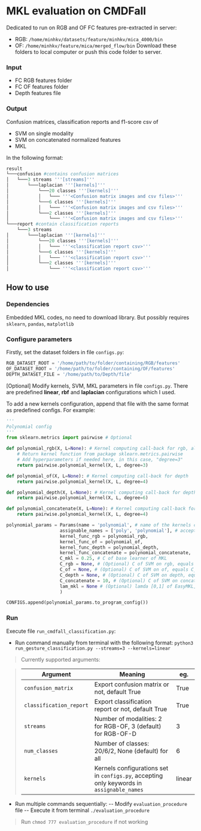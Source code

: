 # MKL evaluation on CMDFall
Dedicated to run on RGB and OF FC features pre-extracted in server:
- RGB: `/home/minhkv/datasets/feature/minhkv/mica_4000/bin`
- OF: `/home/minhkv/feature/mica/merged_flow/bin`
Download these folders to local computer or push this code folder to server.
### Input
- FC RGB features folder
- FC OF features folder
- Depth features file
### Output

Confusion matrices, classification reports and f1-score csv of
- SVM on single modality
- SVM on concatenated normalized features
- MKL

In the following format:
```python
result
└───confusion #contains confusion matrices
│	└───3 streams '''[streams]'''
│		└───laplacian '''[kernels]'''
│			└───20 classes '''[kernels]'''
│			│	└─── '''<Confusion matrix images and csv files>'''
│			└───6 classes '''[kernels]'''
│			│	└─── '''<Confusion matrix images and csv files>'''
│			└───2 classes '''[kernels]'''
│				└─── '''<Confusion matrix images and csv files>'''
└───report #contain classification reports
	└───3 streams
│		└───laplacian '''[kernels]'''
│			└───20 classes '''[kernels]'''
│			│	└─── '''<classification report csv>'''
│			└───6 classes '''[kernels]'''
│			│	└─── '''<classification report csv>'''
│			└───2 classes '''[kernels]'''
│				└─── '''<classification report csv>'''
```
## How to use
### Dependencies
Embedded MKL codes, no need to download library. But possibly requires `sklearn`, `pandas`, `matplotlib`
### Configure parameters
Firstly, set the dataset folders in file `configs.py`:
```python
RGB_DATASET_ROOT = '/home/path/to/folder/containing/RGB/features'
OF_DATASET_ROOT = '/home/path/to/folder/containing/OF/features'
DEPTH_DATASET_FILE = '/home/path/to/Depth/file'
```
[Optional] Modify kernels, SVM, MKL parameters in file `configs.py`. There are predefined **linear**, **rbf** and **laplacian** configurations which I used.

To add a new kernels configuration, append that file with the same format as predefined configs. For example:
```python
'''
Polynomial config
'''
from sklearn.metrics import pairwise # Optional

def polynomial_rgb(X, L=None): # Kernel computing call-back for rgb, always with these input params
	# Return kernel function from package sklearn.metrics.pairwise
	# Add hyperparameters if needed here, in this case, "degree=3"
	return pairwise.polynomial_kernel(X, L, degree=3)

def polynomial_of(X, L=None): # Kernel computing call-back for depth
	return pairwise.polynomial_kernel(X, L, degree=4)

def polynomial_depth(X, L=None): # Kernel computing call-back for depth
	return pairwise.polynomial_kernel(X, L, degree=6)

def polynomial_concatenate(X, L=None): # Kernel computing call-back for concatenated features
	return pairwise.polynomial_kernel(X, L, degree=4)

polynomial_params = Params(name = 'polynomial', # name of the kernels configuration
					assignable_names = ['poly', 'polynomial'], # accepted names when you run command, eg: --kernels=poly
					kernel_func_rgb = polynomial_rgb,
					kernel_func_of = polynomial_of,
					kernel_func_depth = polynomial_depth,
					kernel_func_concatenate = polynomial_concatenate,
					C_mkl = 0.25, # C of base learner of MKL
					C_rgb = None, # (Optional) C of SVM on rgb, equals C_mkl if None
					C_of = None, # (Optional) C of SVM on of, equals C_mkl if None
					C_depth = None, # (Optional) C of SVM on depth, equals C_mkl if None
					C_concatenate = 10, # (Optional) C of SVM on concatenated features, equals C_mkl if None
					lam_mkl = None # (Optional) lamda [0,1] of EasyMKL, 0.0 if None
					)

CONFIGS.append(polynomial_params.to_program_config())
```
### Run
Execute file `run_cmdfall_classification.py`:
- Run command manually from terminal with the following format:
`python3 run_gesture_classification.py --streams=3 --kernels=linear`

> Currently supported arguments:

> |Argument|Meaning|eg.|
> |---|---|---|
> |`confusion_matrix`|Export confusion matrix or not, default True|True|
> |`classification_report`|Export classification report or not, default True|True|
> |`streams`|Number of modalities: 2 for RGB-OF, 3 (default) for RGB-OF-D|3|
> |`num_classes`|Number of classes: 20/6/2, None (default) for all|6|
> |`kernels`|Kernels configurations set in `configs.py`, accepting only keywords in `assignable_names`|linear|


- Run multiple commands sequentially:
-- Modify `evaluation_procedure` file
-- Execute it from terminal `./evaluation_procedure`
> Run `chmod 777 evaluation_procedure` if not working
